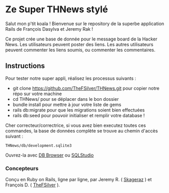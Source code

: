 # Ze Super THNews stylé


Salut mon p'tit koala !
Bienvenue sur le repository de la superbe application Rails de François Dasylva et Jeremy Rak !

Ce projet crée une base de donnée pour le message board de la Hacker News.
Les utilisateurs peuvent poster des liens. Les autres utilisateurs peuvent commenter les liens soumis, ou commenter les commentaires.

## Instructions ##
Pour tester notre super appli, réalisez les processus suivants :
- git clone https://github.com/TheFSilver/THNews.git
pour copier notre répo sur votre machine
- cd THNews/
pour se déplacer dans le bon dossier
- bundle install
pour mettre à jour votre liste de gems
- rails db:migrate
pour que les migrations soient bien effectuées
- rails db:seed 
pour pouvoir initialiser et remplir votre database !

Cher correcteur/correctrice, si vous avez bien executez toutes ces commandes, la base de données complète se trouve au chemin d'accès suivant :

```THNews/db/development.sqlite3 ```

Ouvrez-la avec <a href="http://sqlitebrowser.org/">DB Browser</a> ou <a href="http://sqlitestudio.pl/?act=download">SQLStudio</a>

### Concepteurs ###

Conçu en Ruby on Rails, ligne par ligne, par Jeremy R. ( <a href="https://github.com/skageraz">Skageraz</a> ) et François D. ( <a href="https://github.com/TheFSilver">TheFSilver</a> ).

